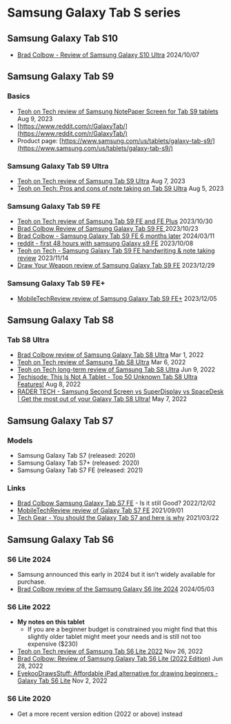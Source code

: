 # Samsung Galaxy Tab S series

## Samsung Galaxy Tab S10

* [Brad Colbow - Review of Samsung Galaxy S10 Ultra](https://www.youtube.com/watch?v=k46BAgTzl8I) 2024/10/07

## Samsung Galaxy Tab S9

### Basics

* [Teoh on Tech review of Samsung NotePaper Screen for Tab S9 tablets](https://youtu.be/i6A-61GllGY) Aug 9, 2023
* [https://www.reddit.com/r/GalaxyTab/](https://www.reddit.com/r/GalaxyTab/)
* Product page: [https://www.samsung.com/us/tablets/galaxy-tab-s9/](https://www.samsung.com/us/tablets/galaxy-tab-s9/)

### Samsung Galaxy Tab S9 Ultra

* [Teoh on Tech review of Samsung Tab S9 Ultra](https://www.youtube.com/watch?v=pM-skwRH3GE) Aug 7, 2023
* [Teoh on Tech: Pros and cons of note taking on Tab S9 Ultra](https://youtu.be/Rmtk4-ItSC0) Aug 5, 2023

### Samsung Galaxy Tab S9 FE

* [Teoh on Tech review of Samsung Tab S9 FE and FE Plus](https://www.youtube.com/watch?v=lZI9gB3siNs) 2023/10/30&#x20;
* [Brad Colbow Review of Samsung Galaxy Tab S9 FE ](https://www.youtube.com/watch?v=8Pb7OAERdZg)2023/10/23
* [Brad Colbow - Samsung Galaxy Tab S9 FE 6 months later](https://www.youtube.com/watch?v=H5gTmrUzS1A) 2024/03/11&#x20;
* [reddit - first 48 hours with samsung Galaxy s9 FE](https://www.reddit.com/r/Android/comments/1732g1v/my\_first\_48\_hours\_with\_the\_samsung\_galaxy\_tab\_s9) 2023/10/08
* [Teoh on Tech - Samsung Galaxy Tab S9 FE handwriting & note taking review](https://www.youtube.com/watch?v=11i6ZK8Tpu8) 2023/11/14
* [Draw Your Weapon review of Samsung Galaxy Tab S9 FE](https://drawyourweapon.com/galaxy-tab-s9-fe-artisreview/) 2023/12/29

### Samsung Galaxy Tab S9 FE+

* [MobileTechReview review of Samsung Galaxy Tab S9 FE+](https://www.youtube.com/watch?v=q1KW\_TV0fRY) 2023/12/05

## Samsung Galaxy Tab S8&#x20;

### Tab S8 Ultra

* [Brad Colbow review of Samsung Galaxy Tab S8 Ultra](https://youtu.be/LhhGFsFTLrw) Mar 1, 2022
* [Teoh on Tech review of Samsung Tab S8 Ultra](https://youtu.be/HYf9kdRGQ-E) Mar 6, 2022
* [Teoh on Tech long-term review of Samsung Tab S8 Ultra](https://youtu.be/Dir5QRelMLk) Jun 9, 2022
* [Techisode: This Is Not A Tablet - Top 50 Unknown Tab S8 Ultra Features!](https://www.youtube.com/watch?v=qIqYYi0dBU0) Aug 8, 2022
* [RADER TECH - Samsung Second Screen vs SuperDisplay vs SpaceDesk | Get the most out of your Galaxy Tab S8 Ultra!](https://www.youtube.com/watch?v=Jij2kFGGacY) May 7, 2022

## Samsung Galaxy Tab S7

### Models

* Samsung Galaxy Tab S7 (released: 2020)
* Samsung Galaxy Tab S7+ (released: 2020)&#x20;
* Samsung Galaxy Tab S7 FE (released: 2021)

### Links

* [Brad Colbow Samsung Galaxy Tab S7 FE](https://www.youtube.com/watch?v=9AILIj9lmWY) - Is it still Good? 2022/12/02&#x20;
* [MobileTechReview review of Galaxy Tab S7 FE](https://www.youtube.com/watch?v=4iF\_kVSGwPE) 2021/09/01
* [Tech Gear - You should the Galaxy Tab S7 and here is why](https://www.youtube.com/watch?v=PkyA\_rl7U4Y) 2021/03/22

## Samsung Galaxy Tab S6&#x20;

### S6 Lite 2024

* Samsung announced this early in 2024 but it isn't widely available for purchase.&#x20;
* [Brad Colbow review of the Samsung Galaxy S6 lite 2024](https://www.youtube.com/watch?v=ZhEq2pMUq28) 2024/05/03

### S6 Lite 2022

* **My notes on this tablet**
  * If you are a beginner budget is constrained you might find that this slightly older tablet might meet your needs and is still not too expensive ($230)
* [Teoh on Tech review of Samsung Tab S6 Lite 2022](https://youtu.be/mbdu6ID93xA) Nov 26, 2022
* [Brad Colbow: Review of Samsung Galaxy Tab S6 Lite (2022 Edition)](https://youtu.be/YTzQRP5G1aw) Jun 28, 2022
* [EyekooDrawsStuff: Affordable iPad alternative for drawing beginners - Galaxy Tab S6 Lite](https://www.youtube.com/watch?v=l6WwSRp63Zs) Nov 2, 2022

### S6 Lite 2020

* Get a more recent version edition (2022 or above) instead
